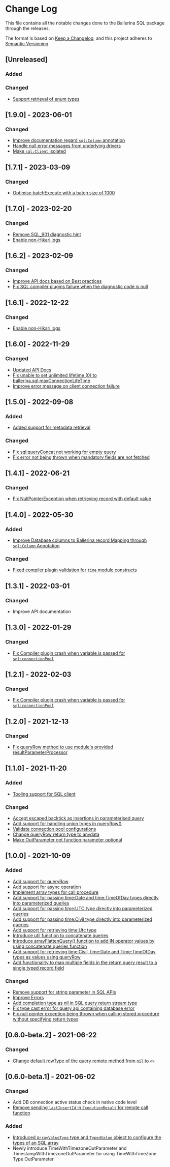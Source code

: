 # Change Log
This file contains all the notable changes done to the Ballerina SQL package through the releases.

The format is based on [Keep a Changelog](https://keepachangelog.com/en/1.0.0/),
and this project adheres to [Semantic Versioning](https://semver.org/spec/v2.0.0.html).

## [Unreleased]

### Added

### Changed
- [Support retrieval of enum types](https://github.com/ballerina-platform/ballerina-standard-library/issues/4588)

## [1.9.0] - 2023-06-01

### Changed
- [Improve documentation regard `sql:Column` annotation](https://github.com/ballerina-platform/ballerina-standard-library/issues/4134)
- [Handle null error messages from underlying drivers](https://github.com/ballerina-platform/ballerina-standard-library/issues/4200)
- [Make `sql:Client` isolated](https://github.com/ballerina-platform/ballerina-standard-library/issues/4455)

## [1.7.1] - 2023-03-09

### Changed

- [Optimise batchExecute with a batch size of 1000](https://github.com/ballerina-platform/ballerina-standard-library/issues/4129)

## [1.7.0] - 2023-02-20

### Changed

- [Remove SQL_901 diagnostic hint](https://github.com/ballerina-platform/ballerina-standard-library/issues/3609)
- [Enable non-Hikari logs](https://github.com/ballerina-platform/ballerina-standard-library/issues/3763)

## [1.6.2] - 2023-02-09

### Changed

- [Improve API docs based on Best practices](https://github.com/ballerina-platform/ballerina-standard-library/issues/3857)
- [Fix SQL compiler plugins failure when the diagnostic code is null](https://github.com/ballerina-platform/ballerina-standard-library/issues/4054)

## [1.6.1] - 2022-12-22

### Changed
- [Enable non-Hikari logs](https://github.com/ballerina-platform/ballerina-standard-library/issues/3763)

## [1.6.0] - 2022-11-29

### Changed
- [Updated API Docs](https://github.com/ballerina-platform/ballerina-standard-library/issues/3463)
- [Fix unable to set unlimited lifetime (0) to ballerina.sql.maxConnectionLifeTime](https://github.com/ballerina-platform/ballerina-standard-library/issues/3657)
- [Improve error message on client connection failure](https://github.com/ballerina-platform/ballerina-standard-library/issues/3648)

## [1.5.0] - 2022-09-08

### Added
- [Added support for metadata retrieval](https://github.com/ballerina-platform/ballerina-standard-library/issues/3061)

### Changed
- [Fix sql:queryConcat not working for empty query](https://github.com/ballerina-platform/ballerina-standard-library/issues/3127)
- [Fix error not being thrown when mandatory fields are not fetched](https://github.com/ballerina-platform/ballerina-standard-library/issues/3251)

## [1.4.1] - 2022-06-21

### Changed
- [Fix NullPointerException when retrieving record with default value](https://github.com/ballerina-platform/ballerina-standard-library/issues/2985)

## [1.4.0] - 2022-05-30

### Added
- [Improve Database columns to Ballerina record Mapping through `sql:Column` Annotation](https://github.com/ballerina-platform/ballerina-standard-library/issues/2652)

### Changed
- [Fixed compiler plugin validation for `time` module constructs](https://github.com/ballerina-platform/ballerina-standard-library/issues/2893)

## [1.3.1] - 2022-03-01

### Changed
- Improve API documentation

## [1.3.0] - 2022-01-29

### Changed
- [Fix Compiler plugin crash when variable is passed for `sql:connectionPool`](https://github.com/ballerina-platform/ballerina-standard-library/issues/2536)

## [1.2.1] - 2022-02-03

### Changed
- [Fix Compiler plugin crash when variable is passed for `sql:connectionPool`](https://github.com/ballerina-platform/ballerina-standard-library/issues/2536)

## [1.2.0] - 2021-12-13

### Changed
- [Fix queryRow method to use module's provided resultParameterProcessor](https://github.com/ballerina-platform/ballerina-standard-library/issues/2466)

## [1.1.0] - 2021-11-20

### Added
- [Tooling support for SQL client](https://github.com/ballerina-platform/ballerina-standard-library/issues/2058)

### Changed

- [Accept escaped backtick as insertions in parameterised query](https://github.com/ballerina-platform/ballerina-standard-library/issues/2056)
- [Add support for handling union types in queryRow()](https://github.com/ballerina-platform/ballerina-standard-library/issues/2333)
- [Validate connection pool configurations](https://github.com/ballerina-platform/ballerina-standard-library/issues/2355)
- [Change queryRow return type to anydata](https://github.com/ballerina-platform/ballerina-standard-library/issues/2390)
- [Make OutParameter get function parameter optional](https://github.com/ballerina-platform/ballerina-standard-library/issues/2388)

## [1.0.0] - 2021-10-09

### Added

- [Add support for queryRow](https://github.com/ballerina-platform/ballerina-standard-library/issues/1604)
- [Add support for async operation](https://github.com/ballerina-platform/ballerina-standard-library/issues/120)
- [Implement array types for call procedure](https://github.com/ballerina-platform/ballerina-standard-library/issues/1516)
- [Add support for passing time:Date and time:TimeOfDay types directly into parameterized queries](https://github.com/ballerina-platform/ballerina-standard-library/issues/1891)
- [Add support for passing time:UTC type directly into parameterized queries](https://github.com/ballerina-platform/ballerina-standard-library/issues/1800)
- [Add support for passing time:Civil type directly into parameterized queries](https://github.com/ballerina-platform/ballerina-standard-library/issues/1799)
- [Add support for retrieving time:Utc type](https://github.com/ballerina-platform/ballerina-standard-library/issues/1909)
- [Introduce util function to concatenate queries](https://github.com/ballerina-platform/ballerina-standard-library/issues/1886)
- [Introduce arrayFlattenQuery() function to add IN operator values by using concatenate queries function](https://github.com/ballerina-platform/ballerina-standard-library/issues/1886)
- [Add support for retrieving time:Civil, time:Date and Time:TimeOfDay types as values using queryRow](https://github.com/ballerina-platform/ballerina-standard-library/issues/1939)
- [Add functionality to map multiple fields in the return query result to a single typed record field](https://github.com/ballerina-platform/ballerina-standard-library/issues/1924)

### Changed

- [Remove support for string parameter in SQL APIs](https://github.com/ballerina-platform/ballerina-standard-library/issues/2010)
- [Improve Errors](https://github.com/ballerina-platform/ballerina-standard-library/issues/1758)
- [Add completion type as nil in SQL query return stream type](https://github.com/ballerina-platform/ballerina-standard-library/issues/1654)
- [Fix type cast error for query api containing database error](https://github.com/ballerina-platform/ballerina-standard-library/issues/1759)
- [Fix null pointer exception being thrown when calling stored procedure without specifying return types](https://github.com/ballerina-platform/ballerina-standard-library/issues/1982)

## [0.6.0-beta.2] - 2021-06-22

### Changed
- [Change default rowType of the query remote method from `nil` to `<>`](https://github.com/ballerina-platform/ballerina-standard-library/issues/1445)

## [0.6.0-beta.1] - 2021-06-02

### Changed
- Add DB connection active status check in native code level
- [Remove sending `lastInsertId` in `ExecutionResult` for remote call function](https://github.com/ballerina-platform/ballerina-standard-library/issues/1409)

### Added
- [Introduced `ArrayValueType` type and `TypedValue` object to configure the types of an SQL array](https://github.com/ballerina-platform/ballerina-standard-library/issues/104)
- Newly introduce TimeWithTimezoneOutParameter and TimestampWithTimezoneOutParameter for using TimeWithTimeZone Type OutParameter
